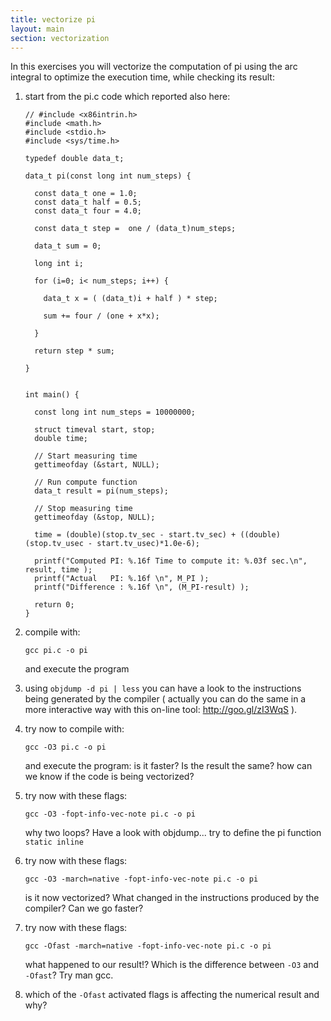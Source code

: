 ```yaml
---
title: vectorize pi
layout: main
section: vectorization
---
```


In this exercises you will vectorize the computation of pi using the arc integral to optimize the execution time, while checking its result:

1. start from the pi.c code which reported also here:

       // #include <x86intrin.h>
       #include <math.h>
       #include <stdio.h>
       #include <sys/time.h>

       typedef double data_t;

       data_t pi(const long int num_steps) {

         const data_t one = 1.0;
         const data_t half = 0.5;
         const data_t four = 4.0;

         const data_t step =  one / (data_t)num_steps;

         data_t sum = 0;

         long int i;

         for (i=0; i< num_steps; i++) {

           data_t x = ( (data_t)i + half ) * step;

           sum += four / (one + x*x);

         }

         return step * sum;

       }


       int main() {

         const long int num_steps = 10000000;

         struct timeval start, stop;
         double time;

         // Start measuring time
         gettimeofday (&start, NULL);

         // Run compute function
         data_t result = pi(num_steps);

         // Stop measuring time
         gettimeofday (&stop, NULL);

         time = (double)(stop.tv_sec - start.tv_sec) + ((double)(stop.tv_usec - start.tv_usec)*1.0e-6);

         printf("Computed PI: %.16f Time to compute it: %.03f sec.\n", result, time );
         printf("Actual   PI: %.16f \n", M_PI );
         printf("Difference : %.16f \n", (M_PI-result) );

         return 0;
       }


2. compile with:

       gcc pi.c -o pi

   and execute the program

3. using ``objdump -d pi | less`` you can have a look to the instructions being generated by the compiler
   ( actually you can do the same in a more interactive way with this on-line tool: http://goo.gl/zI3WqS ).

4. try now to compile with:

       gcc -O3 pi.c -o pi

   and execute the program: is it faster? Is the result the same?
   how can we know if the code is being vectorized?

5. try now with these flags:

       gcc -O3 -fopt-info-vec-note pi.c -o pi

   why two loops? Have a look with objdump... try to define the pi function ``static inline``

6. try now with these flags:

       gcc -O3 -march=native -fopt-info-vec-note pi.c -o pi

   is it now vectorized? What changed in the instructions produced by the compiler? Can we go faster?

7. try now with these flags:

       gcc -Ofast -march=native -fopt-info-vec-note pi.c -o pi

   what happened to our result!? Which is the difference between ``-O3`` and ``-Ofast``? Try man gcc.

8. which of the ``-Ofast`` activated flags is affecting the numerical result and why?


